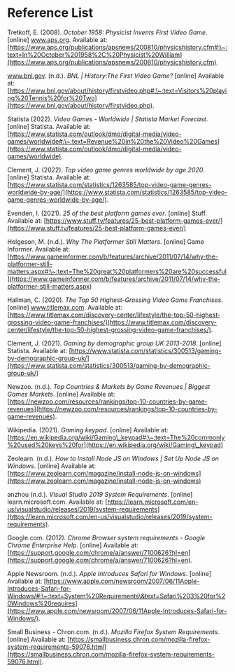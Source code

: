 # Reference List

Tretkoff, E. (2008). _October 1958: Physicist Invents First Video Game_. \[online] www.aps.org. Available at: [https://www.aps.org/publications/apsnews/200810/physicshistory.cfm#:\~:text=In%20October%201958%2C%20Physicist%20William](https://www.aps.org/publications/apsnews/200810/physicshistory.cfm).

‌www.bnl.gov. (n.d.). _BNL | History:The First Video Game?_ \[online] Available at: [https://www.bnl.gov/about/history/firstvideo.php#:\~:text=Visitors%20playing%20Tennis%20for%20Two](https://www.bnl.gov/about/history/firstvideo.php).

‌Statista (2022). _Video Games - Worldwide | Statista Market Forecast_. \[online] Statista. Available at: [https://www.statista.com/outlook/dmo/digital-media/video-games/worldwide#:\~:text=Revenue%20in%20the%20Video%20Games](https://www.statista.com/outlook/dmo/digital-media/video-games/worldwide).

‌Clement, J. (2022). _Top video game genres worldwide by age 2020_. \[online] Statista. Available at: [https://www.statista.com/statistics/1263585/top-video-game-genres-worldwide-by-age/](https://www.statista.com/statistics/1263585/top-video-game-genres-worldwide-by-age/).

‌Evenden, I. (2021). _25 of the best platform games ever_. \[online] Stuff. Available at: [https://www.stuff.tv/features/25-best-platform-games-ever/](https://www.stuff.tv/features/25-best-platform-games-ever/)

‌Helgeson, M. (n.d.). _Why The Platformer Still Matters_. \[online] Game Informer. Available at: [https://www.gameinformer.com/b/features/archive/2011/07/14/why-the-platformer-still-matters.aspx#:\~:text=The%20great%20platformers%20are%20successful](https://www.gameinformer.com/b/features/archive/2011/07/14/why-the-platformer-still-matters.aspx)

‌Hallman, C. (2020). _The Top 50 Highest-Grossing Video Game Franchises_. \[online] www.titlemax.com. Available at: [https://www.titlemax.com/discovery-center/lifestyle/the-top-50-highest-grossing-video-game-franchises/](https://www.titlemax.com/discovery-center/lifestyle/the-top-50-highest-grossing-video-game-franchises/).

‌Clement, J. (2021). _Gaming by demographic group UK 2013-2018_. \[online] Statista. Available at: [https://www.statista.com/statistics/300513/gaming-by-demographic-group-uk/](https://www.statista.com/statistics/300513/gaming-by-demographic-group-uk/)

Newzoo. (n.d.). _Top Countries & Markets by Game Revenues | Biggest Games Markets_. \[online] Available at: [https://newzoo.com/resources/rankings/top-10-countries-by-game-revenues](https://newzoo.com/resources/rankings/top-10-countries-by-game-revenues).

Wikipedia. (2021). _Gaming keypad_. \[online] Available at: [https://en.wikipedia.org/wiki/Gaming\_keypad#:\~:text=The%20commonly%20used%20keys%20for](https://en.wikipedia.org/wiki/Gaming\_keypad)

‌Zeolearn. (n.d.). _How to Install Node JS on Windows | Set Up Node JS on Windows_. \[online] Available at: [https://www.zeolearn.com/magazine/install-node-js-on-windows](https://www.zeolearn.com/magazine/install-node-js-on-windows)

anzhou (n.d.). _Visual Studio 2019 System Requirements_. \[online] learn.microsoft.com. Available at: [https://learn.microsoft.com/en-us/visualstudio/releases/2019/system-requirements](https://learn.microsoft.com/en-us/visualstudio/releases/2019/system-requirements).

Google.com. (2012). _Chrome Browser system requirements - Google Chrome Enterprise Help_. \[online] Available at: [https://support.google.com/chrome/a/answer/7100626?hl=en](https://support.google.com/chrome/a/answer/7100626?hl=en).

Apple Newsroom. (n.d.). _Apple Introduces Safari for Windows_. \[online] Available at: [https://www.apple.com/newsroom/2007/06/11Apple-Introduces-Safari-for-Windows/#:\~:text=System%20Requirements\&text=Safari%203%20for%20Windows%20requires](https://www.apple.com/newsroom/2007/06/11Apple-Introduces-Safari-for-Windows/).

Small Business - Chron.com. (n.d.). _Mozilla Firefox System Requirements_. \[online] Available at: [https://smallbusiness.chron.com/mozilla-firefox-system-requirements-59076.html](https://smallbusiness.chron.com/mozilla-firefox-system-requirements-59076.html).

‌

‌

‌

‌

‌

‌





‌
